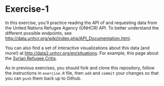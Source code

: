 # Exercise-1
In this exercise, you'll practice reading the API of and requesting data from the United Nations Refugee Agency (UNHCR) API. To better understand the different possible endpoints, see <http://data.unhcr.org/wiki/index.php/API_Documentation.html>.

You can also find a set of interactive visualizations about this data (and more!) at <http://data2.unhcr.org/en/situations>. For example, this page about the [Syrian Refugee Critis](http://data.unhcr.org/syrianrefugees/regional.php).

As in previous exercises, you should fork and clone this repository, follow the instructions in `exercise.R` file, then `add` and `commit` your changes so that you can `push` them back up to Github.
